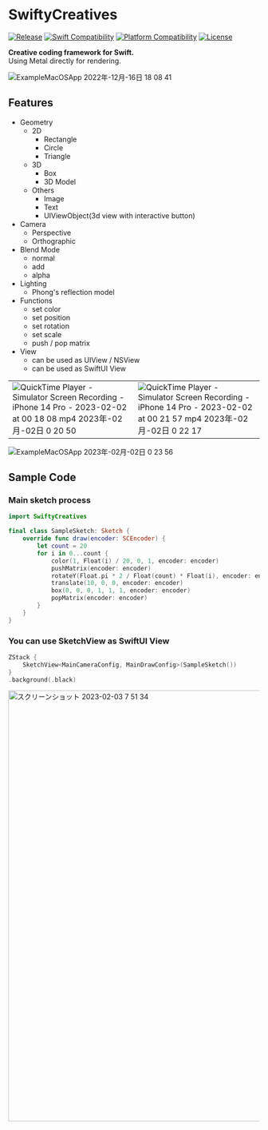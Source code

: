 # SwiftyCreatives

[![Release](https://img.shields.io/github/v/release/yukiny0811/swifty-creatives)](https://github.com/yukiny0811/swifty-creatives/releases/latest)
[![Swift Compatibility](https://img.shields.io/endpoint?url=https%3A%2F%2Fswiftpackageindex.com%2Fapi%2Fpackages%2Fyukiny0811%2Fswifty-creatives%2Fbadge%3Ftype%3Dswift-versions)](https://swiftpackageindex.com/yukiny0811/swifty-creatives)
[![Platform Compatibility](https://img.shields.io/endpoint?url=https%3A%2F%2Fswiftpackageindex.com%2Fapi%2Fpackages%2Fyukiny0811%2Fswifty-creatives%2Fbadge%3Ftype%3Dplatforms)](https://swiftpackageindex.com/yukiny0811/swifty-creatives)
[![License](https://img.shields.io/github/license/yukiny0811/swifty-creatives)](https://github.com/yukiny0811/swifty-creatives/blob/main/LICENSE)

__Creative coding framework for Swift.__   
Using Metal directly for rendering.

![ExampleMacOSApp 2022年-12月-16日 18 08 41](https://user-images.githubusercontent.com/28947703/208063423-3ad00c20-1d1c-48b8-8996-2d43e1365fe4.gif)

## Features
- Geometry
    - 2D
        - Rectangle
        - Circle
        - Triangle
    - 3D
        - Box
        - 3D Model
    - Others
        - Image
        - Text
        - UIViewObject(3d view with interactive button)
- Camera
    - Perspective
    - Orthographic
- Blend Mode
    - normal
    - add
    - alpha
- Lighting
    - Phong's reflection model
- Functions
    - set color
    - set position
    - set rotation
    - set scale
    - push / pop matrix
- View
    - can be used as UIView / NSView
    - can be used as SwiftUI View

|||
|-|-|
|![QuickTime Player - Simulator Screen Recording - iPhone 14 Pro - 2023-02-02 at 00 18 08 mp4 2023年-02月-02日 0 20 50](https://user-images.githubusercontent.com/28947703/216084097-e4a9ec33-40dd-43bd-bc7a-a74b71e8caac.gif)|![QuickTime Player - Simulator Screen Recording - iPhone 14 Pro - 2023-02-02 at 00 21 57 mp4 2023年-02月-02日 0 22 17](https://user-images.githubusercontent.com/28947703/216084415-34797d43-9d42-402e-b305-53eb232e2641.gif)|

![ExampleMacOSApp 2023年-02月-02日 0 23 56](https://user-images.githubusercontent.com/28947703/216084840-585d4f38-dfb3-48bf-8f16-f8bc92badbb5.gif)


## Sample Code

### Main sketch process
```SampleSketch.swift
import SwiftyCreatives

final class SampleSketch: Sketch {
    override func draw(encoder: SCEncoder) {
        let count = 20
        for i in 0...count {
            color(1, Float(i) / 20, 0, 1, encoder: encoder)
            pushMatrix(encoder: encoder)
            rotateY(Float.pi * 2 / Float(count) * Float(i), encoder: encoder)
            translate(10, 0, 0, encoder: encoder)
            box(0, 0, 0, 1, 1, 1, encoder: encoder)
            popMatrix(encoder: encoder)
        }
    }
}
```

### You can use SketchView as SwiftUI View
```View.swift
ZStack {
    SketchView<MainCameraConfig, MainDrawConfig>(SampleSketch())
}
.background(.black)
```

<img width="863" alt="スクリーンショット 2023-02-03 7 51 34" src="https://user-images.githubusercontent.com/28947703/216469226-3f32ccee-c045-48c3-8fc0-0044ef7da891.png">

